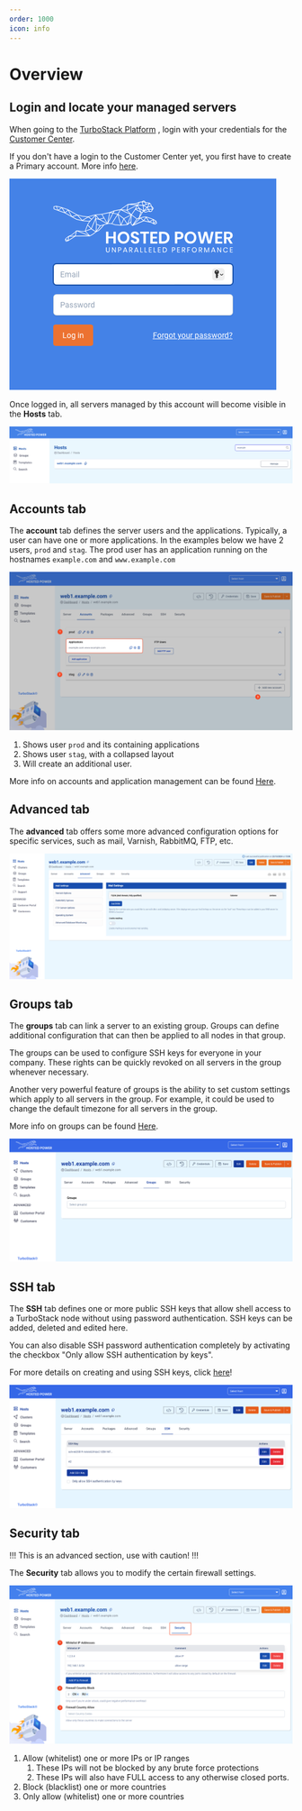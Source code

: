 ```yaml
---
order: 1000
icon: info
---
```


# Overview

## Login and locate your managed servers

When going to the [TurboStack Platform](https://my.turbostack.app/ "TurboStack Platform") , login with your credentials for the [Customer Center](https://portal.hosted-power.com/ "Customer Center").

If you don't have a login to the Customer Center yet, you first have to create a Primary account. More info [here](https://docs.turbostack.app/#create-a-customer-profile).

![TurboStackAppLogin](../img/turbostackapp/basicinstall/tsa_login1.png)

Once logged in, all servers managed by this account will become visible in the **Hosts** tab.

![TurboStackAppServers](../img/turbostackapp/basicinstall/tsa_home_servers1.png)

## Accounts tab

The **account** tab defines the server users and the applications. Typically, a user can have one or more
applications.
In the examples below we have 2 users, `prod` and `stag`.
The prod user has an application running on the hostnames `example.com` and `www.example.com`

![TurboStackAppAccountTab](../img/turbostackapp/basicinstall/tsa_account_tab1.png)

1. Shows user `prod` and its containing applications
2. Shows user `stag`, with a collapsed layout
3. Will create an additional user.

More info on accounts and application management can be found [Here](https://docs.turbostack.app/turbostack-app/howto_newuser/ "Here").

## Advanced tab

The **advanced** tab offers some more advanced configuration options for specific services, such as mail, Varnish, RabbitMQ, FTP, etc.

![TurboStackAppAdvancedTab](../img/turbostackapp/basicinstall/advanced.png)

## Groups tab

The **groups** tab can link a server to an existing group.
Groups can define additional configuration that can then be applied to all nodes in that group. 

The groups can be used to configure SSH keys for everyone in your company. These rights can be quickly revoked on all servers in the group whenever necessary.

Another very powerful feature of groups is the ability to set custom settings which apply to all servers in the group. For example, it could be used to change the default timezone for all servers in the group.

More info on groups can be found [Here](https://docs.turbostack.app/turbostack-app/groups/ "Here").

![TurboStackAppGroupTab](../img/turbostackapp/basicinstall/tsa_group_tab1.png)

## SSH tab

The **SSH** tab defines one or more public SSH keys that allow shell access to a TurboStack node without using password authentication.
SSH keys can be added, deleted and edited here.

You can also disable SSH password authentication completely by activating the checkbox "Only allow SSH authentication by keys".

For more details on creating and using SSH keys, click [here](../Miscellaneous/ssh.md)!

![TurboStackAppSshTab](../img/turbostackapp/basicinstall/tsa_ssh_tab1.png)

## Security tab

!!!
This is an advanced section, use with caution!
!!!

The **Security** tab allows you to modify the certain firewall settings.

![TurboStackAppSecurityTab](../img/turbostackapp/basicinstall/tsa_security_tab1.png)

1. Allow (whitelist) one or more IPs or IP ranges
   1. These IPs will not be blocked by any brute force protections
   2. These IPs will also have FULL access to any otherwise closed ports.
2. Block (blacklist) one or more countries
3. Only allow (whitelist) one or more countries
